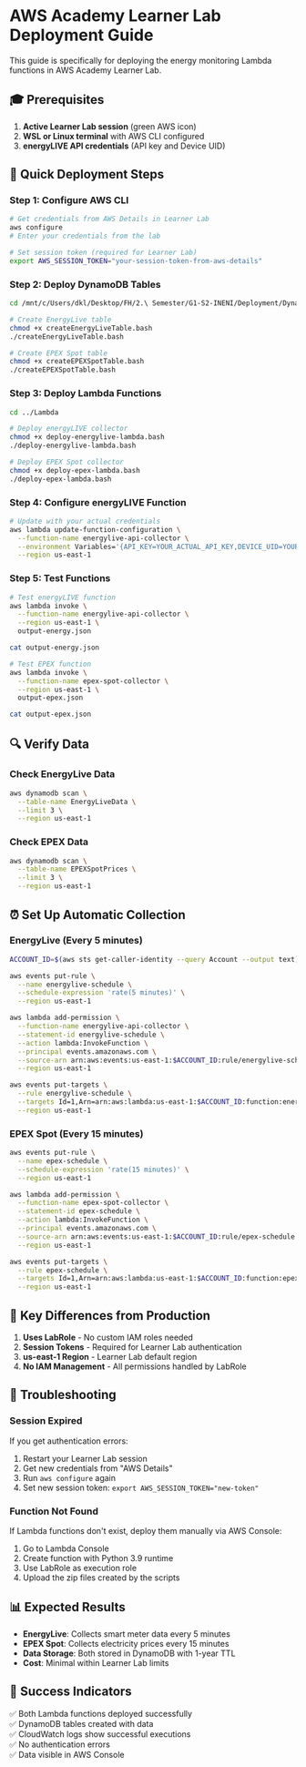 # AWS Academy Learner Lab Deployment Guide

This guide is specifically for deploying the energy monitoring Lambda functions in AWS Academy Learner Lab.

## 🎓 Prerequisites

1. **Active Learner Lab session** (green AWS icon)
2. **WSL or Linux terminal** with AWS CLI configured
3. **energyLIVE API credentials** (API key and Device UID)

## 🚀 Quick Deployment Steps

### Step 1: Configure AWS CLI

```bash
# Get credentials from AWS Details in Learner Lab
aws configure
# Enter your credentials from the lab

# Set session token (required for Learner Lab)
export AWS_SESSION_TOKEN="your-session-token-from-aws-details"
```

### Step 2: Deploy DynamoDB Tables

```bash
cd /mnt/c/Users/dkl/Desktop/FH/2.\ Semester/G1-S2-INENI/Deployment/DynamoDB

# Create EnergyLive table
chmod +x createEnergyLiveTable.bash
./createEnergyLiveTable.bash

# Create EPEX Spot table
chmod +x createEPEXSpotTable.bash
./createEPEXSpotTable.bash
```

### Step 3: Deploy Lambda Functions

```bash
cd ../Lambda

# Deploy energyLIVE collector
chmod +x deploy-energylive-lambda.bash
./deploy-energylive-lambda.bash

# Deploy EPEX Spot collector
chmod +x deploy-epex-lambda.bash
./deploy-epex-lambda.bash
```

### Step 4: Configure energyLIVE Function

```bash
# Update with your actual credentials
aws lambda update-function-configuration \
  --function-name energylive-api-collector \
  --environment Variables='{API_KEY=YOUR_ACTUAL_API_KEY,DEVICE_UID=YOUR_ACTUAL_DEVICE_UID}' \
  --region us-east-1
```

### Step 5: Test Functions

```bash
# Test energyLIVE function
aws lambda invoke \
  --function-name energylive-api-collector \
  --region us-east-1 \
  output-energy.json

cat output-energy.json

# Test EPEX function
aws lambda invoke \
  --function-name epex-spot-collector \
  --region us-east-1 \
  output-epex.json

cat output-epex.json
```

## 🔍 Verify Data

### Check EnergyLive Data

```bash
aws dynamodb scan \
  --table-name EnergyLiveData \
  --limit 3 \
  --region us-east-1
```

### Check EPEX Data

```bash
aws dynamodb scan \
  --table-name EPEXSpotPrices \
  --limit 3 \
  --region us-east-1
```

## ⏰ Set Up Automatic Collection

### EnergyLive (Every 5 minutes)

```bash
ACCOUNT_ID=$(aws sts get-caller-identity --query Account --output text)

aws events put-rule \
  --name energylive-schedule \
  --schedule-expression 'rate(5 minutes)' \
  --region us-east-1

aws lambda add-permission \
  --function-name energylive-api-collector \
  --statement-id energylive-schedule \
  --action lambda:InvokeFunction \
  --principal events.amazonaws.com \
  --source-arn arn:aws:events:us-east-1:$ACCOUNT_ID:rule/energylive-schedule \
  --region us-east-1

aws events put-targets \
  --rule energylive-schedule \
  --targets Id=1,Arn=arn:aws:lambda:us-east-1:$ACCOUNT_ID:function:energylive-api-collector \
  --region us-east-1
```

### EPEX Spot (Every 15 minutes)

```bash
aws events put-rule \
  --name epex-schedule \
  --schedule-expression 'rate(15 minutes)' \
  --region us-east-1

aws lambda add-permission \
  --function-name epex-spot-collector \
  --statement-id epex-schedule \
  --action lambda:InvokeFunction \
  --principal events.amazonaws.com \
  --source-arn arn:aws:events:us-east-1:$ACCOUNT_ID:rule/epex-schedule \
  --region us-east-1

aws events put-targets \
  --rule epex-schedule \
  --targets Id=1,Arn=arn:aws:lambda:us-east-1:$ACCOUNT_ID:function:epex-spot-collector \
  --region us-east-1
```

## 🎯 Key Differences from Production

1. **Uses LabRole** - No custom IAM roles needed
2. **Session Tokens** - Required for Learner Lab authentication
3. **us-east-1 Region** - Learner Lab default region
4. **No IAM Management** - All permissions handled by LabRole

## 🔧 Troubleshooting

### Session Expired

If you get authentication errors:

1. Restart your Learner Lab session
2. Get new credentials from "AWS Details"
3. Run `aws configure` again
4. Set new session token: `export AWS_SESSION_TOKEN="new-token"`

### Function Not Found

If Lambda functions don't exist, deploy them manually via AWS Console:

1. Go to Lambda Console
2. Create function with Python 3.9 runtime
3. Use LabRole as execution role
4. Upload the zip files created by the scripts

## 📊 Expected Results

- **EnergyLive**: Collects smart meter data every 5 minutes
- **EPEX Spot**: Collects electricity prices every 15 minutes
- **Data Storage**: Both stored in DynamoDB with 1-year TTL
- **Cost**: Minimal within Learner Lab limits

## 🎉 Success Indicators

✅ Both Lambda functions deployed successfully  
✅ DynamoDB tables created with data  
✅ CloudWatch logs show successful executions  
✅ No authentication errors  
✅ Data visible in AWS Console
